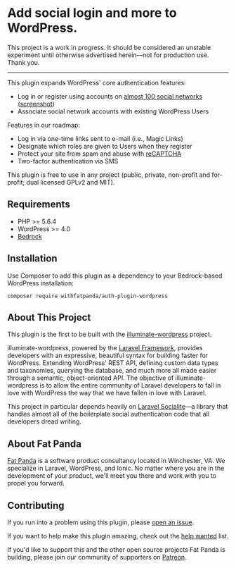 # Add social login and more to WordPress.

This project is a work in progress. It should be considered an unstable experiment until otherwise advertised herein&mdash;not for production use. Thank you.

---

This plugin expands WordPress' core authentication features:

* Log in or register using accounts on [almost 100 social networks](https://socialiteproviders.github.io/) ([screenshot](https://github.com/withfatpanda/auth-plugin-wordpress/raw/master/assets/screenshot-1.png))
* Associate social network accounts with existing WordPress Users

Features in our roadmap:

* Log in via one-time links sent to e-mail (i.e., Magic Links)
* Designate which roles are given to Users when they register
* Protect your site from spam and abuse with [reCAPTCHA](https://www.google.com/recaptcha/intro/index.html)
* Two-factor authentication via SMS

This plugin is free to use in any project (public, private, non-profit and for-profit; dual licensed GPLv2 and MIT).

## Requirements

* PHP >= 5.6.4
* WordPress >= 4.0
* [Bedrock](http://roots.io/bedrock)

## Installation

Use Composer to add this plugin as a dependency to your Bedrock-based WordPress installation:

`composer require withfatpanda/auth-plugin-wordpress`

## About This Project

This plugin is the first to be built with the [illuminate-wordpress](https://github.com/withfatpanda/illuminate-wordpress) project.

illuminate-wordpress, powered by the [Laravel Framework](https://laravel.com), provides developers with an expressive, beautiful syntax for building faster for WordPress. Extending WordPress' REST API, defining custom data types and taxonomies, querying the database, and much more all made easier through a semantic, object-oriented API. The objective of illuminate-wordpress is to allow the entire community of Laravel developers to fall in love with WordPress the way that we have fallen in love with Laravel.

This project in particular depends heavily on [Laravel Socialite](https://github.com/laravel/socialite)&mdash;a library that handles almost all of the boilerplate social authentication code that all developers dread writing.

## About Fat Panda

[Fat Panda](https://www.withfatpanda.com) is a software product consultancy located in Winchester, VA. We specialize in Laravel, WordPress, and Ionic. No matter where you are in the development of your product, we'll meet you there and work with you to propel you forward.

## Contributing

If you run into a problem using this plugin, please [open an issue](https://github.com/withfatpanda/auth-plugin-wordpress/issues).

If you want to help make this plugin amazing, check out the [help wanted](https://github.com/withfatpanda/auth-plugin-wordpress/issues?q=is%3Aissue+is%3Aopen+label%3A%22help+wanted%22) list.

If you'd like to support this and the other open source projects Fat Panda is building, please join our community of supporters on [Patreon](https://www.patreon.com/withfatpanda).




